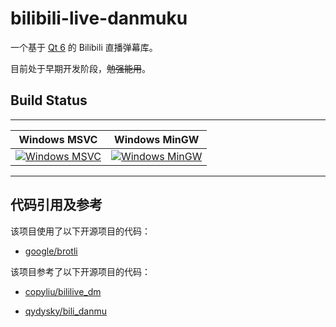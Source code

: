 # bilibili-live-danmuku

一个基于 [Qt 6](https://doc.qt.io/qt-6/index.html) 的 Bilibili 直播弹幕库。

目前处于早期开发阶段，~~勉强能用~~。

## Build Status

------------------------------------
| Windows MSVC | Windows MinGW |
| -------------|---------------|
| [![Windows MSVC](https://github.com/Fidelxyz/bilibili-live-danmuku/actions/workflows/windows-msvc.yml/badge.svg?branch=main)](https://github.com/Fidelxyz/bilibili-live-danmuku/actions/workflows/windows-msvc.yml) | [![Windows MinGW](https://github.com/Fidelxyz/bilibili-live-danmuku/actions/workflows/windows-mingw.yml/badge.svg?branch=main)](https://github.com/Fidelxyz/bilibili-live-danmuku/actions/workflows/windows-mingw.yml) | 
------------------------------------

## 代码引用及参考

该项目使用了以下开源项目的代码：

- [google/brotli](https://github.com/google/brotli)

该项目参考了以下开源项目的代码：

- [copyliu/bililive_dm](https://github.com/copyliu/bililive_dm)

- [qydysky/bili_danmu](https://github.com/qydysky/bili_danmu)